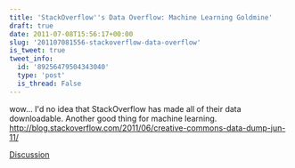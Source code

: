 ```yaml
---
title: 'StackOverflow''s Data Overflow: Machine Learning Goldmine'
draft: true
date: 2011-07-08T15:56:17+00:00
slug: '201107081556-stackoverflow-data-overflow'
is_tweet: true
tweet_info:
  id: '89256479504343040'
  type: 'post'
  is_thread: False
---
```




wow... I'd no idea that StackOverflow has made all of their data downloadable. Another good thing for machine learning. <http://blog.stackoverflow.com/2011/06/creative-commons-data-dump-jun-11/>

[Discussion](https://x.com/sytelus/status/89256479504343040)
